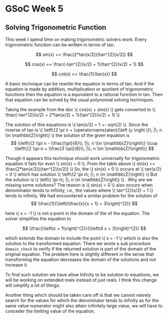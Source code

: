 GSoC Week 5
============

Solving Trigonometric Function
------------------------------
This week I spend time on making trigonometric solvers work.
Every trigonometric function can be written in terms of tan.

$$ sin(x) == \frac{2*tan(x/2)}{tan^{2}(x/2)} $$

$$ cos(x) == \frac{-tan^{2}(x/2) + 1}{tan^{2}(x/2) + 1} $$

$$ cot(x) == \frac{1}{tan(x)} $$

A basic technique can be rewrite the equation in terms of tan. And if the
equation is made by addition, multiplication or quotient of trigonometric
functions then the equation is a equivalent to a rational function in tan.
Then that equation can be solved by the usual polynomial solving techniques.

Taking the example from the doc <!-- Link -->
\\( cos(x) + sin(x) \\) gets converted to
\\( \frac{-tan^{2}(x/2) + 2*tan(x/2) + 1}{tan^{2}(x/2) + 1} \\)

 The
solution of this equations is \\( tan(x/2) = 1 +- sqrt(2) \\).
Since the inverse of tan is \\( \\left\\{2 \\pi n + \\operatorname{atan}{\\left (y \\right )}\\; |\\; n \\in \\mathbb{Z}\\right\\} \\)
the solution of the
given equation is
$$ \\left\\{2 \\pi n - \\frac{\\pi}{8}\\; |\\; n \\in \\mathbb{Z}\\right\\} \\cup \\left\\{2 \\pi n + \\frac{3 \\pi}{8}\\; |\\; n \\in \\mathbb{Z}\\right\\} $$

Though it appears this technique should work universally for trigonometric
equation it fails for even \\( sin(x) = 0 \\). From the table above
\\( sin(x) == \frac{2*tan(x/2)}{tan^{2}(x/2)} \\)
So, the \\( sin(x) = 0 \\) occurs at \\( tan(x/2) = 0 \\) which has solution
\\( \\left\\{2 \\pi n\\; |\\; n \\in \\mathbb{Z}\\right\\} \\)
But the solution is \\( \\left\\{ \\pi n\\; |\\; n \\in \\mathbb{Z}\\right\\} \\)
. Why are we missing some solutions? The
reason is \\( sin(x) = 0 \\) also occurs when denominator tends to infinity, i.e.,
the values where \\( tan^{2}(x/2) + 1 \\) tends to infinity.
We had encountered a similar problem for the solution of
$$ \\frac{1}{\\left(\\frac{x}{x + 1} + 3\\right)^{2}} $$

here \\( x = -1 \\) is not a point in the domain of the of the equation. The solver
simplifies the equation to

$$ \\frac{\\left(x + 1\\right)^{2}}{\\left(4 x + 3\\right)^{2}} $$

which extends the domain to include the point \\( x = -1 \\) which is also the
solution to the transformed equation. There we wrote a sub procedure
`domain_check` to verify if the returned solution is part of the domain of the
original equation. The problem here is slightly different in the sense that
transforming the equation decreases the domain of the solutions and not increase
it.

To find such solution we have allow Infinity to be solution to equations, we
will be working on extended reals instead of just reals.  I think this change
will simplify a lot of things.

Another thing which should be taken care off is that we cannot naively search
for the values for which the denominator tends to infinity as for the same
value numerator might also attain infinitely large value, we will have to
conceder the limiting value of the equation.

<!--
A technique followed by current solvers is.
- Git Rebase
- The tan technique
- The problems with tan technique
- the Exp technique
- The problem with exp technique
- Complex logarithms and multivalued(set valued) functions
-->
